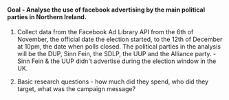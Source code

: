 #### Goal - Analyse the use of facebook advertising by the main political parties in Northern Ireland.

1. Collect data from the Facebook Ad Library API from the 6th of November, the official date the election started,
    to the 12th of December at 10pm, the date when polls closed. The political parties in the analysis will be
    the DUP, Sinn Fein, the SDLP, the UUP and the Alliance party.
        - Sinn Fein & the UUP didn't advertise during the election window in the UK.
        
2. Basic research questions - how much did they spend, who did they target, what was the campaign message?


